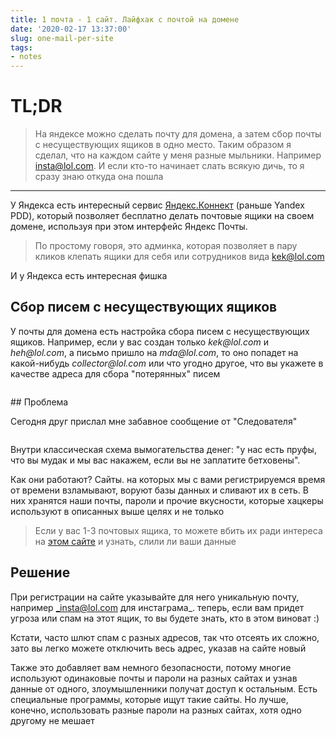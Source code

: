 ```yaml
---
title: 1 почта - 1 сайт. Лайфхак с почтой на домене
date: '2020-02-17 13:37:00'
slug: one-mail-per-site
tags:
- notes
---
```


# TL;DR

> На яндексе можно сделать почту для домена, а затем сбор почты с несуществующих ящиков в одно место. Таким образом я сделал, что на каждом сайте у меня разные мыльники. Например insta@lol.com. И если кто-то начинает слать всякую дичь, то я сразу знаю откуда она пошла

* * *

У Яндекса есть интересный сервис [Яндекс.Коннект](https://connect.yandex.ru/) (раньше Yandex PDD), который позволяет бесплатно делать почтовые ящики на своем домене, используя при этом интерфейс Яндекс Почты.

> По простому говоря, это админка, которая позволяет в пару кликов клепать ящики для себя или сотрудников вида kek@lol.com

И у Яндекса есть интересная фишка

## Сбор писем с несуществующих ящиков

У почты для домена есть настройка сбора писем с несуществующих ящиков. Например, если у вас создан только _kek@lol.com_ и _heh@lol.com_, а письмо пришло на _mda@lol.com_, то оно попадет на какой-нибудь _collector@lol.com_ или что угодно другое, что вы укажете в качестве адреса для сбора "потерянных" писем

<figure class="kg-card kg-image-card"><img src="https://s3.blog.amd-nick.me/2020/02/image.png" class="kg-image" alt loading="lazy"></img></figure>
## Проблема

Сегодня друг прислал мне забавное сообщение от "Следователя"

<figure class="kg-card kg-image-card"><img src="https://s3.blog.amd-nick.me/2020/02/image-1.png" class="kg-image" alt loading="lazy"></img></figure>

Внутри классическая схема вымогательства денег: "у нас есть пруфы, что вы мудак и мы вас накажем, если вы не заплатите бетховены".

Как они работают? Сайты. на которых мы с вами регистрируемся время от времени взламывают, воруют базы данных и сливают их в сеть. В них хранятся наши почты, пароли и прочие вкусности, которые хацкеры используют в описанных выше целях и не только

> Если у вас 1-3 почтовых ящика, то можете вбить их ради интереса на [этом сайте](https://haveibeenpwned.com/) и узнать, слили ли ваши данные

## Решение

При регистрации на сайте указывайте для него уникальную почту, например _insta@lol.com для инстаграма_. теперь, если вам придет угроза или спам на этот ящик, то вы будете знать, кто в этом виноват :)

Кстати, часто шлют спам с разных адресов, так что отсеять их сложно, зато вы легко можете отключить весь адрес, указав на сайте новый

Также это добавляет вам немного безопасности, потому многие используют одинаковые почты и пароли на разных сайтах и узнав данные от одного, злоумышленники получат доступ к остальным. Есть специальные программы, которые ищут такие сайты. Но лучше, конечно, использовать разные пароли на разных сайтах, хотя одно другому не мешает

